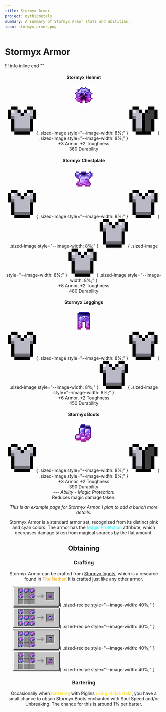 ```yaml
---
title: Stormyx Armor
project: mythicmetals
summary: A summary of Stormyx Armor stats and abilities.
icon: stormyx_armor.png
---
```


# Stormyx Armor

!!! info inline end ""
    <center class=tooltip>
    <h4>Stormyx Helmet</h4>
    ![Image of a Stormyx Helmet, a pink and cyan chainmail helmet with a creeper face](../assets/mythicmetals/armor/stormyx_helmet.png)<br>
    ![armor](../assets/minecraft/full_armor_icon.png){ .sized-image style="--image-width: 8%;" }
    ![armor](../assets/minecraft/half_armor_icon.png){ .sized-image style="--image-width: 8%;" }
    <br>
    +3 Armor, +2 Toughness<br>
    360 Durability<br>
    <center class=tooltip>
    <h4>Stormyx Chestplate</h4>
    ![Image of a Stormyx Helmet, a pink and cyan chainmail helmet with a creeper face](../assets/mythicmetals/armor/stormyx_chestplate.png)<br>
    ![armor](../assets/minecraft/full_armor_icon.png){ .sized-image style="--image-width: 8%;" }
    ![armor](../assets/minecraft/full_armor_icon.png){ .sized-image style="--image-width: 8%;" }
    ![armor](../assets/minecraft/full_armor_icon.png){ .sized-image style="--image-width: 8%;" }
    ![armor](../assets/minecraft/full_armor_icon.png){ .sized-image style="--image-width: 8%;" }
    <br>
    +8 Armor, +2 Toughness<br>
    480 Durability<br>
    <h4>Stormyx Leggings</h4>
    ![Image of a Stormyx Helmet, a pink and cyan chainmail helmet with a creeper face](../assets/mythicmetals/armor/stormyx_leggings.png)<br>
    ![armor](../assets/minecraft/full_armor_icon.png){ .sized-image style="--image-width: 8%;" }
    ![armor](../assets/minecraft/full_armor_icon.png){ .sized-image style="--image-width: 8%;" }
    ![armor](../assets/minecraft/full_armor_icon.png){ .sized-image style="--image-width: 8%;" }
    <br>
    +6 Armor, +2 Toughness<br>
    450 Durability<br>
    <h4>Stormyx Boots</h4>
    ![Image of a Stormyx Helmet, a pink and cyan chainmail helmet with a creeper face](../assets/mythicmetals/armor/stormyx_boots.png)<br>
    ![armor](../assets/minecraft/full_armor_icon.png){ .sized-image style="--image-width: 8%;" }
    ![armor](../assets/minecraft/half_armor_icon.png){ .sized-image style="--image-width: 8%;" }
    <br>
    +3 Armor, +2 Toughness<br>
    390 Durability<br>
    ---
    *Ability - Magic Protection:* <br>
    Reduces magic damage taken.<br>
    </center>

*This is an example page for Stormyx Armor. I plan to add a bunch more details.*

Stormyx Armor is a standard armor set, recognized from its distinct pink and cyan colors. The armor has the <span style="color:cyan">Magic Protection</span> attribute, which decreases damage taken from magical sources by the flat amount. 

## Obtaining
### Crafting
Stormyx Armor can be crafted from [Stormyx Ingots](https://youtu.be/nEmXCTZN154), which is a resource found in <span style="color:orange">The Nether.</span> It is crafted just like any other armor.

![vanilla helmet recipe with stormyx ingots](../assets/mythicmetals/recipes/stormyx-helmet-recipe.png){ .sized-recipe style="--image-width: 40%;" }<br>
![vanilla chestplate recipe with stormyx ingots](../assets/mythicmetals/recipes/stormyx-chestplate-recipe.png){ .sized-recipe style="--image-width: 40%;" }<br>
![vanilla leggings recipe with stormyx ingots](../assets/mythicmetals/recipes/stormyx-leggings-recipe.png){ .sized-recipe style="--image-width: 40%;" }<br>
![vanilla boots recipe with stormyx ingots](../assets/mythicmetals/recipes/stormyx-boots-recipe.png){ .sized-recipe style="--image-width: 40%;" }<br>
### Bartering
Occasionally when <span style="color:gold">bartering </span> with Piglins <span style="color:gold">using Midas Gold</span>, you have a small chance to obtain Stormyx Boots enchanted with Soul Speed and/or Unbreaking. The chance for this is around 1% per barter. 



